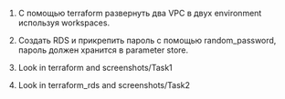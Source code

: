 1.	С помощью terraform развернуть два VPC в двух environment используя workspaces.
2.	Создать RDS и прикрепить пароль с помощью random_password, пароль должен хранится в parameter store.


1. Look in terraform and screenshots/Task1
2. Look in terraform_rds and  screenshots/Task2